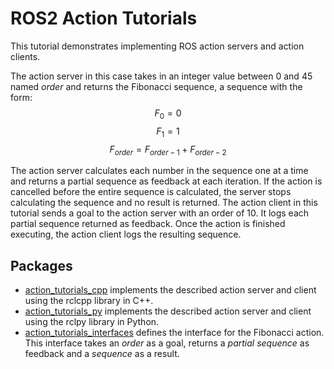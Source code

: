 # ROS2 Action Tutorials

This tutorial demonstrates implementing ROS action servers and action clients.

The action server in this case takes in an integer value between 0 and 45 named *order* and returns the Fibonacci sequence, a sequence with the form:
$$F_0 = 0$$
$$F_1 = 1$$
$$F_{order}=F_{order-1} + F_{order-2}$$

The action server calculates each number in the sequence one at a time and returns a partial sequence as feedback at each iteration. 
If the action is cancelled before the entire sequence is calculated, the server stops calculating the sequence and no result is returned.
The action client in this tutorial sends a goal to the action server with an order of 10.
It logs each partial sequence returned as feedback. 
Once the action is finished executing, the action client logs the resulting sequence.

## Packages

- [action_tutorials_cpp](./action_tutorials_cpp) implements the described action server and client using the rclcpp library in C++.
- [action_tutorials_py](./action_tutorials_py) implements the described action server and client using the rclpy library in Python.
- [action_tutorials_interfaces](./action_tutorials_interfaces) defines the interface for the Fibonacci action.
This interface takes an *order* as a goal, returns a *partial sequence* as feedback and a *sequence* as a result.
